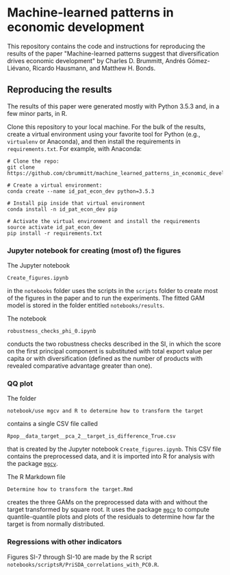 # Machine-learned patterns in economic development

This repository contains the code and instructions for reproducing the results of the paper "Machine-learned patterns suggest that diversification drives economic development" by Charles D. Brummitt, Andrés Gómez-Liévano, Ricardo Hausmann, and Matthew H. Bonds.

## Reproducing the results

The results of this paper were generated mostly with Python 3.5.3 and, in a few minor parts, in R.

Clone this repository to your local machine. For the bulk of the results, create a virtual environment using your favorite tool for Python (e.g., `virtualenv` or Anaconda), and then install the requirements in `requirements.txt`. For example, with Anaconda:

	# Clone the repo:
	git clone https://github.com/cbrummitt/machine_learned_patterns_in_economic_development.git

	# Create a virtual environment:
	conda create --name id_pat_econ_dev python=3.5.3

	# Install pip inside that virtual environment
	conda install -n id_pat_econ_dev pip

	# Activate the virtual environment and install the requirements
	source activate id_pat_econ_dev
	pip install -r requirements.txt

### Jupyter notebook for creating (most of) the figures

The Jupyter notebook

	Create_figures.ipynb

in the `notebooks` folder uses the scripts in the `scripts` folder to create most of the figures in the paper and to run the experiments. The fitted GAM model is stored in the folder entitled `notebooks/results`.

The notebook
	
	robustness_checks_phi_0.ipynb

conducts the two robustness checks described in the SI, in which the score on the first principal component is substituted with total export value per capita or with diversification (defined as the number of products with revealed comparative advantage greater than one).


### QQ plot 

The folder

	notebook/use mgcv and R to determine how to transform the target

contains a single CSV file called

	Rpop__data_target__pca_2__target_is_difference_True.csv

that is created by the Jupyter notebook `Create_figures.ipynb`. This CSV file contains the preprocessed data, and it is imported into R for analysis with the package [`mgcv`](https://cran.r-project.org/web/packages/mgcv/index.html).


The R Markdown file

	Determine how to transform the target.Rmd

creates the three GAMs on the preprocessed data with and without the target transformed by square root. It uses the package [`mgcv`](ttps://cran.r-project.org/web/packages/mgcv/index.html) to compute quantile-quantile plots and plots of the residuals to determine how far the target is from normally distributed.


### Regressions with other indicators

Figures SI-7 through SI-10 are made by the R script `notebooks/scriptsR/PriSDA_correlations_with_PC0.R`.
